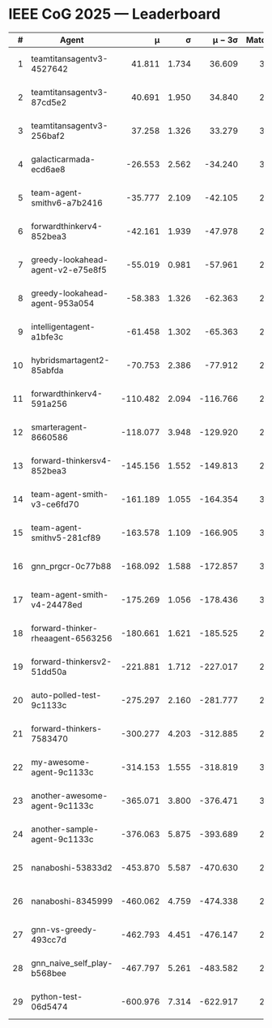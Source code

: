 # IEEE CoG 2025 — Leaderboard

| # | Agent | μ | σ | μ − 3σ | Matches | Updated |
|---:|---|---:|---:|---:|---:|---|
| 1 | teamtitansagentv3-4527642 | 41.811 | 1.734 | 36.609 | 3140 | 2025-08-18 11:12 |
| 2 | teamtitansagentv3-87cd5e2 | 40.691 | 1.950 | 34.840 | 2832 | 2025-08-18 11:12 |
| 3 | teamtitansagentv3-256baf2 | 37.258 | 1.326 | 33.279 | 3112 | 2025-08-18 11:12 |
| 4 | galacticarmada-ecd6ae8 | -26.553 | 2.562 | -34.240 | 3220 | 2025-08-18 11:12 |
| 5 | team-agent-smithv6-a7b2416 | -35.777 | 2.109 | -42.105 | 2880 | 2025-08-18 11:12 |
| 6 | forwardthinkerv4-852bea3 | -42.161 | 1.939 | -47.978 | 2340 | 2025-08-18 11:12 |
| 7 | greedy-lookahead-agent-v2-e75e8f5 | -55.019 | 0.981 | -57.961 | 2956 | 2025-08-18 11:12 |
| 8 | greedy-lookahead-agent-953a054 | -58.383 | 1.326 | -62.363 | 2836 | 2025-08-18 11:12 |
| 9 | intelligentagent-a1bfe3c | -61.458 | 1.302 | -65.363 | 2449 | 2025-08-18 11:12 |
| 10 | hybridsmartagent2-85abfda | -70.753 | 2.386 | -77.912 | 2895 | 2025-08-18 11:12 |
| 11 | forwardthinkerv4-591a256 | -110.482 | 2.094 | -116.766 | 2682 | 2025-08-18 11:12 |
| 12 | smarteragent-8660586 | -118.077 | 3.948 | -129.920 | 2672 | 2025-08-18 11:12 |
| 13 | forward-thinkersv4-852bea3 | -145.156 | 1.552 | -149.813 | 2410 | 2025-08-18 11:12 |
| 14 | team-agent-smith-v3-ce6fd70 | -161.189 | 1.055 | -164.354 | 3392 | 2025-08-18 11:12 |
| 15 | team-agent-smithv5-281cf89 | -163.578 | 1.109 | -166.905 | 3020 | 2025-08-18 11:12 |
| 16 | gnn_prgcr-0c77b88 | -168.092 | 1.588 | -172.857 | 3030 | 2025-08-18 11:12 |
| 17 | team-agent-smith-v4-24478ed | -175.269 | 1.056 | -178.436 | 3192 | 2025-08-18 11:12 |
| 18 | forward-thinker-rheaagent-6563256 | -180.661 | 1.621 | -185.525 | 2882 | 2025-08-18 11:12 |
| 19 | forward-thinkersv2-51dd50a | -221.881 | 1.712 | -227.017 | 2922 | 2025-08-18 11:12 |
| 20 | auto-polled-test-9c1133c | -275.297 | 2.160 | -281.777 | 2420 | 2025-08-18 11:12 |
| 21 | forward-thinkers-7583470 | -300.277 | 4.203 | -312.885 | 2700 | 2025-08-18 11:12 |
| 22 | my-awesome-agent-9c1133c | -314.153 | 1.555 | -318.819 | 3200 | 2025-08-18 11:12 |
| 23 | another-awesome-agent-9c1133c | -365.071 | 3.800 | -376.471 | 3260 | 2025-08-18 11:12 |
| 24 | another-sample-agent-9c1133c | -376.063 | 5.875 | -393.689 | 2820 | 2025-08-18 11:12 |
| 25 | nanaboshi-53833d2 | -453.870 | 5.587 | -470.630 | 2440 | 2025-08-18 11:12 |
| 26 | nanaboshi-8345999 | -460.062 | 4.759 | -474.338 | 2600 | 2025-08-18 11:12 |
| 27 | gnn-vs-greedy-493cc7d | -462.793 | 4.451 | -476.147 | 2420 | 2025-08-18 11:12 |
| 28 | gnn_naive_self_play-b568bee | -467.797 | 5.261 | -483.582 | 2580 | 2025-08-18 11:12 |
| 29 | python-test-06d5474 | -600.976 | 7.314 | -622.917 | 2390 | 2025-08-18 11:12 |
